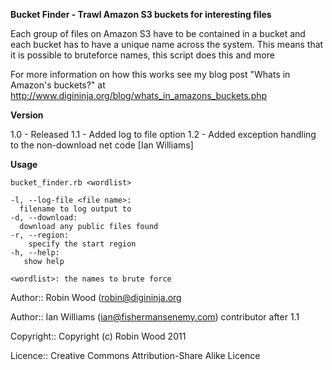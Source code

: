 **Bucket Finder - Trawl Amazon S3 buckets for interesting files**

Each group of files on Amazon S3 have to be contained in a bucket and each bucket has to have a unique
name across the system. This means that it is possible to bruteforce names, this script does this and more

For more information on how this works see my blog post "Whats in Amazon's buckets?" at
  http://www.digininja.org/blog/whats_in_amazons_buckets.php

**Version**

 1.0 - Released
 1.1 - Added log to file option
 1.2 - Added exception handling to the non-download net code [Ian Williams]

**Usage**

	bucket_finder.rb <wordlist>
	
	-l, --log-file <file name>:
	  filename to log output to
	-d, --download:
	  download any public files found
	-r, --region:
		specify the start region
	-h, --help:
	   show help

	<wordlist>: the names to brute force

Author:: Robin Wood (robin@digininja.org

Author:: Ian Williams (ian@fishermansenemy.com) contributor after 1.1

Copyright:: Copyright (c) Robin Wood 2011

Licence:: Creative Commons Attribution-Share Alike Licence

